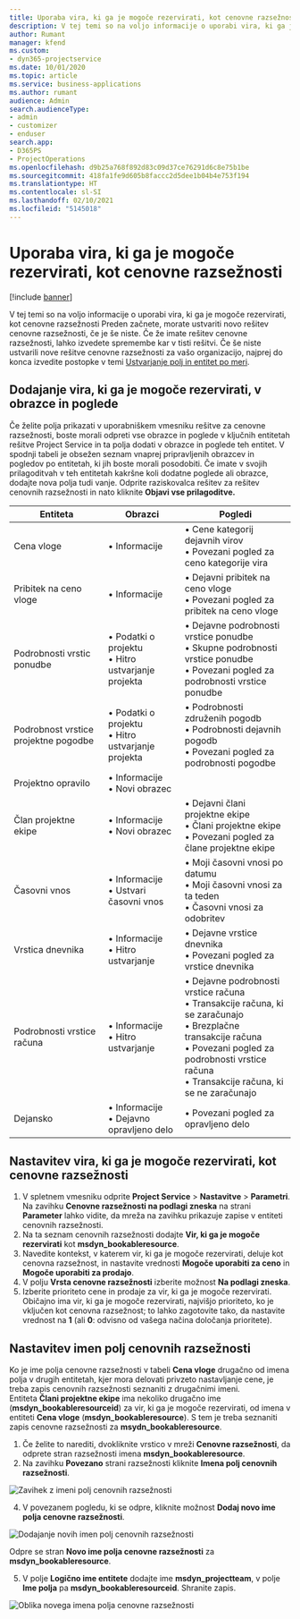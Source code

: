 ```yaml
---
title: Uporaba vira, ki ga je mogoče rezervirati, kot cenovne razsežnosti
description: V tej temi so na voljo informacije o uporabi vira, ki ga je mogoče rezervirati, kot cenovne razsežnosti
author: Rumant
manager: kfend
ms.custom:
- dyn365-projectservice
ms.date: 10/01/2020
ms.topic: article
ms.service: business-applications
ms.author: rumant
audience: Admin
search.audienceType:
- admin
- customizer
- enduser
search.app:
- D365PS
- ProjectOperations
ms.openlocfilehash: d9b25a768f892d83c09d37ce76291d6c8e75b1be
ms.sourcegitcommit: 418fa1fe9d605b8faccc2d5dee1b04b4e753f194
ms.translationtype: HT
ms.contentlocale: sl-SI
ms.lasthandoff: 02/10/2021
ms.locfileid: "5145018"
---
```

# <a name="use-bookable-resource-as-a-pricing-dimension"></a>Uporaba vira, ki ga je mogoče rezervirati, kot cenovne razsežnosti

[!include [banner](../includes/psa-now-project-operations.md)]

V tej temi so na voljo informacije o uporabi vira, ki ga je mogoče rezervirati, kot cenovne razsežnosti Preden začnete, morate ustvariti novo rešitev cenovne razsežnosti, če je še niste. Če že imate rešitev cenovne razsežnosti, lahko izvedete spremembe kar v tisti rešitvi. Če še niste ustvarili nove rešitve cenovne razsežnosti za vašo organizacijo, najprej do konca izvedite postopke v temi [Ustvarjanje polj in entitet po meri](create-custom-fields-entities.md).

## <a name="add-bookable-resource-to-forms-and-views"></a>Dodajanje vira, ki ga je mogoče rezervirati, v obrazce in poglede
Če želite polja prikazati v uporabniškem vmesniku rešitve za cenovne razsežnosti, boste morali odpreti vse obrazce in poglede v ključnih entitetah rešitve Project Service in ta polja dodati v obrazce in poglede teh entitet.
V spodnji tabeli je obsežen seznam vnaprej pripravljenih obrazcev in pogledov po entitetah, ki jih boste morali posodobiti. Če imate v svojih prilagoditvah v teh entitetah kakršne koli dodatne poglede ali obrazce, dodajte nova polja tudi vanje.
Odprite raziskovalca rešitev za rešitev cenovnih razsežnosti in nato kliknite **Objavi vse prilagoditve.**


|   Entiteta        | Obrazci   |Pogledi        |
| ------------------------------|---------------------------------|----------------------------------|
|  Cena vloge|• Informacije |• Cene kategorij dejavnih virov<br> • Povezani pogled za ceno kategorije vira|
|  Pribitek na ceno vloge|• Informacije|• Dejavni pribitek na ceno vloge<br>• Povezani pogled za pribitek na ceno vloge|
|  Podrobnosti vrstic ponudbe|• Podatki o projektu<br>• Hitro ustvarjanje projekta|• Dejavne podrobnosti vrstice ponudbe<br>• Skupne podrobnosti vrstice ponudbe<br>• Povezani pogled za podrobnosti vrstice ponudbe|
|  Podrobnost vrstice projektne pogodbe|• Podatki o projektu<br>• Hitro ustvarjanje projekta|• Podrobnosti združenih pogodb<br>• Podrobnosti dejavnih pogodb<br>• Povezani pogled za podrobnosti pogodbe|
|  Projektno opravilo|• Informacije<br>• Novi obrazec||
|  Član projektne ekipe|• Informacije<br>• Novi obrazec|• Dejavni člani projektne ekipe<br>• Člani projektne ekipe<br>• Povezani pogled za člane projektne ekipe|
|  Časovni vnos|• Informacije<br>• Ustvari časovni vnos|• Moji časovni vnosi po datumu<br>• Moji časovni vnosi za ta teden<br>• Časovni vnosi za odobritev|
|  Vrstica dnevnika|• Informacije<br>• Hitro ustvarjanje|• Dejavne vrstice dnevnika<br>• Povezani pogled za vrstice dnevnika|
|  Podrobnosti vrstice računa|• Informacije<br>• Hitro ustvarjanje|• Dejavne podrobnosti vrstice računa<br>• Transakcije računa, ki se zaračunajo<br>• Brezplačne transakcije računa<br>• Povezani pogled za podrobnosti vrstice računa<br>• Transakcije računa, ki se ne zaračunajo|
|  Dejansko|• Informacije<br>• Dejavno opravljeno delo|• Povezani pogled za opravljeno delo|

## <a name="set-up-bookable-resource-as-a-pricing-dimension"></a>Nastavitev vira, ki ga je mogoče rezervirati, kot cenovne razsežnosti

1. V spletnem vmesniku odprite **Project Service** > **Nastavitve** > **Parametri**. Na zavihku **Cenovne razsežnosti na podlagi zneska** na strani **Parameter** lahko vidite, da mreža na zavihku prikazuje zapise v entiteti cenovnih razsežnosti. 
2. Na ta seznam cenovnih razsežnosti dodajte **Vir, ki ga je mogoče rezervirati** kot **msdyn_bookableresource**. 
3. Navedite kontekst, v katerem vir, ki ga je mogoče rezervirati, deluje kot cenovna razsežnost, in nastavite vrednosti **Mogoče uporabiti za ceno** in **Mogoče uporabiti za prodajo**.
4. V polju **Vrsta cenovne razsežnosti** izberite možnost **Na podlagi zneska**. 
5. Izberite prioriteto cene in prodaje za vir, ki ga je mogoče rezervirati. Običajno ima vir, ki ga je mogoče rezervirati, najvišjo prioriteto, ko je vključen kot cenovna razsežnost; to lahko zagotovite tako, da nastavite vrednost na **1** (ali **0**: odvisno od vašega načina določanja prioritete).

## <a name="set-up-pricing-dimension-field-names"></a>Nastavitev imen polj cenovnih razsežnosti

Ko je ime polja cenovne razsežnosti v tabeli **Cena vloge** drugačno od imena polja v drugih entitetah, kjer mora delovati privzeto nastavljanje cene, je treba zapis cenovnih razsežnosti seznaniti z drugačnimi imeni.    
Entiteta **Člani projektne ekipe** ima nekoliko drugačno ime (**msdyn_bookableresourceid**) za vir, ki ga je mogoče rezervirati, od imena v entiteti **Cena vloge** (**msdyn_bookableresource**). S tem je treba seznaniti zapis cenovne razsežnosti za **msydn_bookableresource**. 
1. Če želite to narediti, dvokliknite vrstico v mreži **Cenovne razsežnosti**, da odprete stran razsežnosti imena **msdyn_bookableresource**.
2. Na zavihku **Povezano** strani razsežnosti kliknite **Imena polj cenovnih razsežnosti**.

 ![Zavihek z imeni polj cenovnih razsežnosti](media/PD-fieldname.png)

4. V povezanem pogledu, ki se odpre, kliknite možnost **Dodaj novo ime polja cenovne razsežnosti**.

 ![Dodajanje novih imen polj cenovnih razsežnosti](media/Add-NewPD-fieldname.png)


Odpre se stran **Novo ime polja cenovne razsežnosti** za **msdyn_bookableresource**. 

5. V polje **Logično ime entitete** dodajte ime **msdyn_projectteam**, v polje **Ime polja** pa **msdyn_bookableresourceid**. Shranite zapis.

 ![Oblika novega imena polja cenovne razsežnosti](media/PD-fieldname-Added.png)
